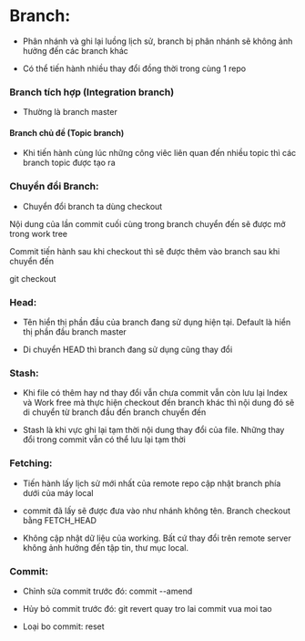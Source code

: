 # Branch: 

+ Phân nhánh và ghi lại luồng lịch sử, branch bị phân nhánh sẽ không ảnh hưởng đến các branch khác

+ Có thể tiến hành nhiều thay đổi đồng thời trong cùng 1 repo

### Branch tích hợp (Integration branch)

+ Thường là branch master

#### Branch chủ đề (Topic branch)

+ Khi tiến hành cùng lúc những công viêc liên quan đến nhiều topic thì các branch topic được tạo ra

### Chuyển đổi Branch:

+ Chuyển đổi branch ta dùng checkout

Nội dung của lần commit cuối cùng trong branch chuyển đến sẽ được mở trong work tree

Commit tiến hành sau khi checkout thì sẽ được thêm vào branch sau khi chuyển đến

git checkout <ten branch>

### Head:
+ Tên hiển thị phần đầu của branch đang sử dụng hiện tại. Default là hiển thị phần đầu branch master

+ Di chuyển HEAD thì branch đang sử dụng cũng thay đổi

### Stash:

+ Khi file có thêm hay nd thay đổi vẫn chưa commit vẫn còn lưu lại Index và Work free mà thực hiện 
checkout đến branch khác thì nội dung đó sẽ di chuyển từ branch đầu đến branch chuyển đến

+ Stash là khi vực ghi lại tạm thời nội dung thay đổi của file. Những thay đổi trong commit vẫn có thể lưu lại tạm thời

### Fetching:

+ Tiến hành lấy lịch sử mới nhất của remote repo cập nhật branch phía dưới của máy local

+ commit đã lấy sẽ được đưa vào như nhánh không tên. Branch checkout bằng FETCH_HEAD

+ Không cập nhật dữ liệu của working. Bất cứ thay đổi trên remote server không ảnh hưởng đến tập tin, thư mục local.

### Commit:

- Chỉnh sửa commit trước đó: 
 commit --amend

- Hủy bỏ commit trước đó: git revert
quay tro lai commit vua moi tao

- Loại bo commit: reset
